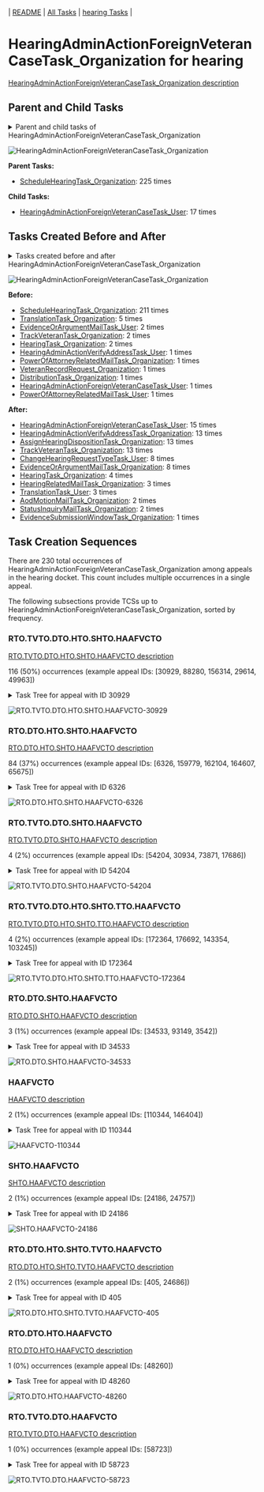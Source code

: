 <!-- DO NOT EDIT THIS FILE.  This file is autogenerated. -->
| [README](../README.md) | [All Tasks](../alltasks.md) | [hearing Tasks](tasklist.md) |

# HearingAdminActionForeignVeteranCaseTask_Organization for hearing

[HearingAdminActionForeignVeteranCaseTask_Organization description](../descr/HearingAdminActionForeignVeteranCaseTask_Organization.md)

## Parent and Child Tasks

<details><summary markdown='span'>Parent and child tasks of HearingAdminActionForeignVeteranCaseTask_Organization
</summary>

```
digraph G {
rankdir=LR;
node [shape=box]
"HearingAdminActionForeignVeteranCaseTask_Organization" -> "HearingAdminActionForeignVeteranCaseTask_User" [label=17]
"ScheduleHearingTask_Organization" -> "HearingAdminActionForeignVeteranCaseTask_Organization" [label=225]
}
```
</details>

![HearingAdminActionForeignVeteranCaseTask_Organization](dot/HearingAdminActionForeignVeteranCaseTask_Organization-parentchild.dot.png)

**Parent Tasks:**

   * [ScheduleHearingTask_Organization](ScheduleHearingTask_Organization.md): 225 times

**Child Tasks:**

   * [HearingAdminActionForeignVeteranCaseTask_User](HearingAdminActionForeignVeteranCaseTask_User.md): 17 times

## Tasks Created Before and After

<details><summary markdown='span'>Tasks created before and after HearingAdminActionForeignVeteranCaseTask_Organization</summary>

```
digraph G {
rankdir=LR;

"HearingAdminActionForeignVeteranCaseTask_Organization" -> "HearingAdminActionForeignVeteranCaseTask_User" [label=15]
"HearingAdminActionForeignVeteranCaseTask_Organization" -> "TrackVeteranTask_Organization" [label=13]
"HearingAdminActionForeignVeteranCaseTask_Organization" -> "HearingAdminActionVerifyAddressTask_Organization" [label=13]
"HearingAdminActionForeignVeteranCaseTask_Organization" -> "AssignHearingDispositionTask_Organization" [label=13]
"HearingAdminActionForeignVeteranCaseTask_Organization" -> "EvidenceOrArgumentMailTask_Organization" [label=8]
"HearingAdminActionForeignVeteranCaseTask_Organization" -> "ChangeHearingRequestTypeTask_User" [label=8]
"HearingAdminActionForeignVeteranCaseTask_Organization" -> "HearingTask_Organization" [label=4]
"HearingAdminActionForeignVeteranCaseTask_Organization" -> "TranslationTask_User" [label=3]
"HearingAdminActionForeignVeteranCaseTask_Organization" -> "HearingRelatedMailTask_Organization" [label=3]
"HearingAdminActionForeignVeteranCaseTask_Organization" -> "StatusInquiryMailTask_Organization" [label=2]
"HearingAdminActionForeignVeteranCaseTask_Organization" -> "AodMotionMailTask_Organization" [label=2]
"HearingAdminActionForeignVeteranCaseTask_Organization" -> "EvidenceSubmissionWindowTask_Organization" [label=1]
"ScheduleHearingTask_Organization" -> "HearingAdminActionForeignVeteranCaseTask_Organization" [label=211]
"TranslationTask_Organization" -> "HearingAdminActionForeignVeteranCaseTask_Organization" [label=5]
"TrackVeteranTask_Organization" -> "HearingAdminActionForeignVeteranCaseTask_Organization" [label=2]
"HearingTask_Organization" -> "HearingAdminActionForeignVeteranCaseTask_Organization" [label=2]
"EvidenceOrArgumentMailTask_User" -> "HearingAdminActionForeignVeteranCaseTask_Organization" [label=2]
"VeteranRecordRequest_Organization" -> "HearingAdminActionForeignVeteranCaseTask_Organization" [label=1]
"PowerOfAttorneyRelatedMailTask_User" -> "HearingAdminActionForeignVeteranCaseTask_Organization" [label=1]
"PowerOfAttorneyRelatedMailTask_Organization" -> "HearingAdminActionForeignVeteranCaseTask_Organization" [label=1]
"HearingAdminActionVerifyAddressTask_User" -> "HearingAdminActionForeignVeteranCaseTask_Organization" [label=1]
"HearingAdminActionForeignVeteranCaseTask_User" -> "HearingAdminActionForeignVeteranCaseTask_Organization" [label=1]
"DistributionTask_Organization" -> "HearingAdminActionForeignVeteranCaseTask_Organization" [label=1]
}
```
</details>

![HearingAdminActionForeignVeteranCaseTask_Organization](dot/HearingAdminActionForeignVeteranCaseTask_Organization.dot.png)

**Before:**

   * [ScheduleHearingTask_Organization](ScheduleHearingTask_Organization.md): 211 times
   * [TranslationTask_Organization](TranslationTask_Organization.md): 5 times
   * [EvidenceOrArgumentMailTask_User](EvidenceOrArgumentMailTask_User.md): 2 times
   * [TrackVeteranTask_Organization](TrackVeteranTask_Organization.md): 2 times
   * [HearingTask_Organization](HearingTask_Organization.md): 2 times
   * [HearingAdminActionVerifyAddressTask_User](HearingAdminActionVerifyAddressTask_User.md): 1 times
   * [PowerOfAttorneyRelatedMailTask_Organization](PowerOfAttorneyRelatedMailTask_Organization.md): 1 times
   * [VeteranRecordRequest_Organization](VeteranRecordRequest_Organization.md): 1 times
   * [DistributionTask_Organization](DistributionTask_Organization.md): 1 times
   * [HearingAdminActionForeignVeteranCaseTask_User](HearingAdminActionForeignVeteranCaseTask_User.md): 1 times
   * [PowerOfAttorneyRelatedMailTask_User](PowerOfAttorneyRelatedMailTask_User.md): 1 times

**After:**

   * [HearingAdminActionForeignVeteranCaseTask_User](HearingAdminActionForeignVeteranCaseTask_User.md): 15 times
   * [HearingAdminActionVerifyAddressTask_Organization](HearingAdminActionVerifyAddressTask_Organization.md): 13 times
   * [AssignHearingDispositionTask_Organization](AssignHearingDispositionTask_Organization.md): 13 times
   * [TrackVeteranTask_Organization](TrackVeteranTask_Organization.md): 13 times
   * [ChangeHearingRequestTypeTask_User](ChangeHearingRequestTypeTask_User.md): 8 times
   * [EvidenceOrArgumentMailTask_Organization](EvidenceOrArgumentMailTask_Organization.md): 8 times
   * [HearingTask_Organization](HearingTask_Organization.md): 4 times
   * [HearingRelatedMailTask_Organization](HearingRelatedMailTask_Organization.md): 3 times
   * [TranslationTask_User](TranslationTask_User.md): 3 times
   * [AodMotionMailTask_Organization](AodMotionMailTask_Organization.md): 2 times
   * [StatusInquiryMailTask_Organization](StatusInquiryMailTask_Organization.md): 2 times
   * [EvidenceSubmissionWindowTask_Organization](EvidenceSubmissionWindowTask_Organization.md): 1 times

## Task Creation Sequences

There are 230 total occurrences of HearingAdminActionForeignVeteranCaseTask_Organization among appeals in the hearing docket.  This count includes multiple occurrences in a single appeal.

The following subsections provide TCSs up to HearingAdminActionForeignVeteranCaseTask_Organization, sorted by frequency.

### RTO.TVTO.DTO.HTO.SHTO.HAAFVCTO

[RTO.TVTO.DTO.HTO.SHTO.HAAFVCTO description](../descr/RTO.TVTO.DTO.HTO.SHTO.HAAFVCTO.md)

116 (50%) occurrences (example appeal IDs: [30929, 88280, 156314, 29614, 49963])

<details><summary markdown='span'>Task Tree for appeal with ID 30929</summary>

```
@startuml
skinparam {
  ObjectBorderColor #555
  ObjectBorderThickness 0
  ObjectFontStyle bold
  ObjectFontSize 14
  ObjectAttributeFontColor #333
  ObjectAttributeFontSize 12
}
  object 0.RootTask #8dd3c7 {
Organization
}
  object 1.TrackVeteranTask #bebada {
Organization
}
  object 2.DistributionTask #ffffb3 {
Organization
}
  object 3.HearingTask #fb8072 {
Organization
}
  object 4.ScheduleHearingTask #80b1d3 {
Organization
}
  object 5.HearingAdminActionForeignVeteranCaseTask #ffffb3 {
Organization  <back:white>    </back>
}
  object 6.HearingAdminActionVerifyAddressTask #ffed6f {
Organization
}
  object 7.HearingAdminActionVerifyAddressTask #ffed6f {
User
}
  object 8.ChangeHearingRequestTypeTask #2ca02c {
User
}
  object 9.AssignHearingDispositionTask #8dd3c7 {
Organization
}
  object 10.TranscriptionTask #fb8072 {
Organization
}
  object 11.EvidenceSubmissionWindowTask #fccde5 {
Organization
}
  object 12.ExtensionRequestMailTask #fdb462 {
Organization
}
  object 13.ExtensionRequestMailTask #fdb462 {
Organization
}
  object 14.ExtensionRequestMailTask #fdb462 {
User
}
  object 15.ExtensionRequestMailTask #fdb462 {
User
}
0.RootTask -- 1.TrackVeteranTask
0.RootTask -- 2.DistributionTask
2.DistributionTask -- 3.HearingTask
3.HearingTask -- 4.ScheduleHearingTask
4.ScheduleHearingTask -- 5.HearingAdminActionForeignVeteranCaseTask
4.ScheduleHearingTask -- 6.HearingAdminActionVerifyAddressTask
6.HearingAdminActionVerifyAddressTask -- 7.HearingAdminActionVerifyAddressTask
4.ScheduleHearingTask -- 8.ChangeHearingRequestTypeTask
3.HearingTask -- 9.AssignHearingDispositionTask
9.AssignHearingDispositionTask -- 10.TranscriptionTask
9.AssignHearingDispositionTask -- 11.EvidenceSubmissionWindowTask
2.DistributionTask -- 12.ExtensionRequestMailTask
12.ExtensionRequestMailTask -- 13.ExtensionRequestMailTask
13.ExtensionRequestMailTask -- 14.ExtensionRequestMailTask
13.ExtensionRequestMailTask -- 15.ExtensionRequestMailTask
@enduml
```
</details>

![RTO.TVTO.DTO.HTO.SHTO.HAAFVCTO-30929](uml/RTO.TVTO.DTO.HTO.SHTO.HAAFVCTO-30929.png)

### RTO.DTO.HTO.SHTO.HAAFVCTO

[RTO.DTO.HTO.SHTO.HAAFVCTO description](../descr/RTO.DTO.HTO.SHTO.HAAFVCTO.md)

84 (37%) occurrences (example appeal IDs: [6326, 159779, 162104, 164607, 65675])

<details><summary markdown='span'>Task Tree for appeal with ID 6326</summary>

```
@startuml
skinparam {
  ObjectBorderColor #555
  ObjectBorderThickness 0
  ObjectFontStyle bold
  ObjectFontSize 14
  ObjectAttributeFontColor #333
  ObjectAttributeFontSize 12
}
  object 0.RootTask #8dd3c7 {
Organization
}
  object 1.DistributionTask #ffffb3 {
Organization
}
  object 2.HearingTask #fb8072 {
Organization
}
  object 3.ScheduleHearingTask #80b1d3 {
Organization
}
  object 4.HearingAdminActionForeignVeteranCaseTask #ffffb3 {
Organization  <back:white>    </back>
}
  object 5.AssignHearingDispositionTask #8dd3c7 {
Organization
}
  object 6.TranscriptionTask #fb8072 {
Organization
}
  object 7.EvidenceSubmissionWindowTask #fccde5 {
Organization
}
  object 8.JudgeAssignTask #ccebc5 {
User
}
  object 9.JudgeDecisionReviewTask #d9d9d9 {
User
}
  object 10.AttorneyTask #bc80bd {
User
}
  object 11.BvaDispatchTask #b3de69 {
Organization
}
  object 12.BvaDispatchTask #b3de69 {
User
}
0.RootTask -- 1.DistributionTask
1.DistributionTask -- 2.HearingTask
2.HearingTask -- 3.ScheduleHearingTask
3.ScheduleHearingTask -- 4.HearingAdminActionForeignVeteranCaseTask
2.HearingTask -- 5.AssignHearingDispositionTask
5.AssignHearingDispositionTask -- 6.TranscriptionTask
5.AssignHearingDispositionTask -- 7.EvidenceSubmissionWindowTask
0.RootTask -- 8.JudgeAssignTask
0.RootTask -- 9.JudgeDecisionReviewTask
9.JudgeDecisionReviewTask -- 10.AttorneyTask
0.RootTask -- 11.BvaDispatchTask
11.BvaDispatchTask -- 12.BvaDispatchTask
@enduml
```
</details>

![RTO.DTO.HTO.SHTO.HAAFVCTO-6326](uml/RTO.DTO.HTO.SHTO.HAAFVCTO-6326.png)

### RTO.TVTO.DTO.SHTO.HAAFVCTO

[RTO.TVTO.DTO.SHTO.HAAFVCTO description](../descr/RTO.TVTO.DTO.SHTO.HAAFVCTO.md)

4 (2%) occurrences (example appeal IDs: [54204, 30934, 73871, 17686])

<details><summary markdown='span'>Task Tree for appeal with ID 54204</summary>

```
@startuml
skinparam {
  ObjectBorderColor #555
  ObjectBorderThickness 0
  ObjectFontStyle bold
  ObjectFontSize 14
  ObjectAttributeFontColor #333
  ObjectAttributeFontSize 12
}
  object 0.RootTask #8dd3c7 {
Organization
}
  object 1.TrackVeteranTask #bebada {
Organization
}
  object 2.DistributionTask #ffffb3 {
Organization
}
  object 3.HearingTask #fb8072 {
Organization
}
  object 4.ScheduleHearingTask #80b1d3 {
Organization
}
  object 5.HearingAdminActionForeignVeteranCaseTask #ffffb3 {
Organization  <back:white>    </back>
}
  object 6.ChangeHearingRequestTypeTask #2ca02c {
User
}
  object 7.AssignHearingDispositionTask #8dd3c7 {
Organization
}
  object 8.HearingTask #fb8072 {
Organization
}
  object 9.ScheduleHearingTask #80b1d3 {
Organization
}
  object 10.HearingAdminActionForeignVeteranCaseTask #ffffb3 {
Organization  <back:white>    </back>
}
0.RootTask -- 1.TrackVeteranTask
0.RootTask -- 2.DistributionTask
2.DistributionTask -- 3.HearingTask
3.HearingTask -- 4.ScheduleHearingTask
4.ScheduleHearingTask -- 5.HearingAdminActionForeignVeteranCaseTask
4.ScheduleHearingTask -- 6.ChangeHearingRequestTypeTask
3.HearingTask -- 7.AssignHearingDispositionTask
2.DistributionTask -- 8.HearingTask
8.HearingTask -- 9.ScheduleHearingTask
9.ScheduleHearingTask -- 10.HearingAdminActionForeignVeteranCaseTask
@enduml
```
</details>

![RTO.TVTO.DTO.SHTO.HAAFVCTO-54204](uml/RTO.TVTO.DTO.SHTO.HAAFVCTO-54204.png)

### RTO.TVTO.DTO.HTO.SHTO.TTO.HAAFVCTO

[RTO.TVTO.DTO.HTO.SHTO.TTO.HAAFVCTO description](../descr/RTO.TVTO.DTO.HTO.SHTO.TTO.HAAFVCTO.md)

4 (2%) occurrences (example appeal IDs: [172364, 176692, 143354, 103245])

<details><summary markdown='span'>Task Tree for appeal with ID 172364</summary>

```
@startuml
skinparam {
  ObjectBorderColor #555
  ObjectBorderThickness 0
  ObjectFontStyle bold
  ObjectFontSize 14
  ObjectAttributeFontColor #333
  ObjectAttributeFontSize 12
}
  object 0.RootTask #8dd3c7 {
Organization
}
  object 1.TrackVeteranTask #bebada {
Organization
}
  object 2.DistributionTask #ffffb3 {
Organization
}
  object 3.HearingTask #fb8072 {
Organization
}
  object 4.ScheduleHearingTask #80b1d3 {
Organization
}
  object 5.TranslationTask #bebada {
Organization
}
  object 6.HearingAdminActionForeignVeteranCaseTask #ffffb3 {
Organization  <back:white>    </back>
}
0.RootTask -- 1.TrackVeteranTask
0.RootTask -- 2.DistributionTask
2.DistributionTask -- 3.HearingTask
3.HearingTask -- 4.ScheduleHearingTask
2.DistributionTask -- 5.TranslationTask
4.ScheduleHearingTask -- 6.HearingAdminActionForeignVeteranCaseTask
@enduml
```
</details>

![RTO.TVTO.DTO.HTO.SHTO.TTO.HAAFVCTO-172364](uml/RTO.TVTO.DTO.HTO.SHTO.TTO.HAAFVCTO-172364.png)

### RTO.DTO.SHTO.HAAFVCTO

[RTO.DTO.SHTO.HAAFVCTO description](../descr/RTO.DTO.SHTO.HAAFVCTO.md)

3 (1%) occurrences (example appeal IDs: [34533, 93149, 3542])

<details><summary markdown='span'>Task Tree for appeal with ID 34533</summary>

```
@startuml
skinparam {
  ObjectBorderColor #555
  ObjectBorderThickness 0
  ObjectFontStyle bold
  ObjectFontSize 14
  ObjectAttributeFontColor #333
  ObjectAttributeFontSize 12
}
  object 0.RootTask #8dd3c7 {
Organization
}
  object 1.DistributionTask #ffffb3 {
Organization
}
  object 2.HearingTask #fb8072 {
Organization
}
  object 3.ScheduleHearingTask #80b1d3 {
Organization
}
  object 4.HearingAdminActionForeignVeteranCaseTask #ffffb3 {
Organization  <back:white>    </back>
}
  object 5.AssignHearingDispositionTask #8dd3c7 {
Organization
}
  object 6.HearingTask #fb8072 {
Organization
}
  object 7.AssignHearingDispositionTask #8dd3c7 {
Organization
}
  object 8.ChangeHearingDispositionTask #d9d9d9 {
Organization
}
  object 9.TranscriptionTask #fb8072 {
Organization
}
  object 10.EvidenceSubmissionWindowTask #fccde5 {
Organization
}
  object 11.JudgeAssignTask #ccebc5 {
User
}
  object 12.JudgeDecisionReviewTask #d9d9d9 {
User
}
  object 13.AttorneyTask #bc80bd {
User
}
  object 14.MissingHearingTranscriptsColocatedTask #ccebc5 {
Organization
}
  object 15.TranscriptionTask #fb8072 {
Organization
}
  object 16.BvaDispatchTask #b3de69 {
Organization
}
  object 17.BvaDispatchTask #b3de69 {
User
}
0.RootTask -- 1.DistributionTask
1.DistributionTask -- 2.HearingTask
2.HearingTask -- 3.ScheduleHearingTask
3.ScheduleHearingTask -- 4.HearingAdminActionForeignVeteranCaseTask
2.HearingTask -- 5.AssignHearingDispositionTask
1.DistributionTask -- 6.HearingTask
6.HearingTask -- 7.AssignHearingDispositionTask
6.HearingTask -- 8.ChangeHearingDispositionTask
8.ChangeHearingDispositionTask -- 9.TranscriptionTask
8.ChangeHearingDispositionTask -- 10.EvidenceSubmissionWindowTask
0.RootTask -- 11.JudgeAssignTask
0.RootTask -- 12.JudgeDecisionReviewTask
12.JudgeDecisionReviewTask -- 13.AttorneyTask
13.AttorneyTask -- 14.MissingHearingTranscriptsColocatedTask
14.MissingHearingTranscriptsColocatedTask -- 15.TranscriptionTask
0.RootTask -- 16.BvaDispatchTask
16.BvaDispatchTask -- 17.BvaDispatchTask
@enduml
```
</details>

![RTO.DTO.SHTO.HAAFVCTO-34533](uml/RTO.DTO.SHTO.HAAFVCTO-34533.png)

### HAAFVCTO

[HAAFVCTO description](../descr/HAAFVCTO.md)

2 (1%) occurrences (example appeal IDs: [110344, 146404])

<details><summary markdown='span'>Task Tree for appeal with ID 110344</summary>

```
@startuml
skinparam {
  ObjectBorderColor #555
  ObjectBorderThickness 0
  ObjectFontStyle bold
  ObjectFontSize 14
  ObjectAttributeFontColor #333
  ObjectAttributeFontSize 12
}
  object 0.RootTask #8dd3c7 {
Organization
}
  object 1.TrackVeteranTask #bebada {
Organization
}
  object 2.DistributionTask #ffffb3 {
Organization
}
  object 3.HearingTask #fb8072 {
Organization
}
  object 4.ScheduleHearingTask #80b1d3 {
Organization
}
  object 5.HearingAdminActionVerifyAddressTask #ffed6f {
Organization
}
  object 6.HearingAdminActionForeignVeteranCaseTask #ffffb3 {
Organization  <back:white>    </back>
}
0.RootTask -- 1.TrackVeteranTask
0.RootTask -- 2.DistributionTask
2.DistributionTask -- 3.HearingTask
3.HearingTask -- 4.ScheduleHearingTask
4.ScheduleHearingTask -- 5.HearingAdminActionVerifyAddressTask
4.ScheduleHearingTask -- 6.HearingAdminActionForeignVeteranCaseTask
@enduml
```
</details>

![HAAFVCTO-110344](uml/HAAFVCTO-110344.png)

### SHTO.HAAFVCTO

[SHTO.HAAFVCTO description](../descr/SHTO.HAAFVCTO.md)

2 (1%) occurrences (example appeal IDs: [24186, 24757])

<details><summary markdown='span'>Task Tree for appeal with ID 24186</summary>

```
@startuml
skinparam {
  ObjectBorderColor #555
  ObjectBorderThickness 0
  ObjectFontStyle bold
  ObjectFontSize 14
  ObjectAttributeFontColor #333
  ObjectAttributeFontSize 12
}
  object 0.RootTask #8dd3c7 {
Organization
}
  object 1.TrackVeteranTask #bebada {
Organization
}
  object 2.DistributionTask #ffffb3 {
Organization
}
  object 3.HearingTask #fb8072 {
Organization
}
  object 4.ScheduleHearingTask #80b1d3 {
Organization
}
  object 5.HearingAdminActionForeignVeteranCaseTask #ffffb3 {
Organization  <back:white>    </back>
}
  object 6.HearingAdminActionVerifyAddressTask #ffed6f {
Organization
}
  object 7.HearingAdminActionVerifyAddressTask #ffed6f {
User
}
  object 8.AssignHearingDispositionTask #8dd3c7 {
Organization
}
0.RootTask -- 1.TrackVeteranTask
0.RootTask -- 2.DistributionTask
2.DistributionTask -- 3.HearingTask
3.HearingTask -- 4.ScheduleHearingTask
4.ScheduleHearingTask -- 5.HearingAdminActionForeignVeteranCaseTask
4.ScheduleHearingTask -- 6.HearingAdminActionVerifyAddressTask
6.HearingAdminActionVerifyAddressTask -- 7.HearingAdminActionVerifyAddressTask
3.HearingTask -- 8.AssignHearingDispositionTask
@enduml
```
</details>

![SHTO.HAAFVCTO-24186](uml/SHTO.HAAFVCTO-24186.png)

### RTO.DTO.HTO.SHTO.TVTO.HAAFVCTO

[RTO.DTO.HTO.SHTO.TVTO.HAAFVCTO description](../descr/RTO.DTO.HTO.SHTO.TVTO.HAAFVCTO.md)

2 (1%) occurrences (example appeal IDs: [405, 24686])

<details><summary markdown='span'>Task Tree for appeal with ID 405</summary>

```
@startuml
skinparam {
  ObjectBorderColor #555
  ObjectBorderThickness 0
  ObjectFontStyle bold
  ObjectFontSize 14
  ObjectAttributeFontColor #333
  ObjectAttributeFontSize 12
}
  object 0.RootTask #8dd3c7 {
Organization
}
  object 1.InformalHearingPresentationTask #fdb462 {
Organization
}
  object 2.DistributionTask #ffffb3 {
Organization
}
  object 3.HearingTask #fb8072 {
Organization
}
  object 4.ScheduleHearingTask #80b1d3 {
Organization
}
  object 5.TrackVeteranTask #bebada {
Organization
}
  object 6.HearingAdminActionForeignVeteranCaseTask #ffffb3 {
Organization  <back:white>    </back>
}
  object 7.AodMotionMailTask #d9d9d9 {
Organization
}
  object 8.AodMotionMailTask #d9d9d9 {
Organization
}
  object 9.AodMotionMailTask #d9d9d9 {
User
}
  object 10.TimedHoldTask #fccde5 {
User
}
  object 11.HearingAdminActionForeignVeteranCaseTask #ffffb3 {
User
}
  object 12.EvidenceOrArgumentMailTask #ffffb3 {
Organization
}
  object 13.AssignHearingDispositionTask #8dd3c7 {
Organization
}
  object 14.EvidenceOrArgumentMailTask #ffffb3 {
Organization
}
  object 15.EvidenceOrArgumentMailTask #ffffb3 {
User
}
  object 16.TranscriptionTask #fb8072 {
Organization
}
  object 17.EvidenceSubmissionWindowTask #fccde5 {
Organization
}
  object 18.EvidenceOrArgumentMailTask #ffffb3 {
Organization
}
2.DistributionTask -- 1.InformalHearingPresentationTask
0.RootTask -- 2.DistributionTask
2.DistributionTask -- 3.HearingTask
3.HearingTask -- 4.ScheduleHearingTask
0.RootTask -- 5.TrackVeteranTask
4.ScheduleHearingTask -- 6.HearingAdminActionForeignVeteranCaseTask
0.RootTask -- 7.AodMotionMailTask
7.AodMotionMailTask -- 8.AodMotionMailTask
8.AodMotionMailTask -- 9.AodMotionMailTask
9.AodMotionMailTask -- 10.TimedHoldTask
6.HearingAdminActionForeignVeteranCaseTask -- 11.HearingAdminActionForeignVeteranCaseTask
0.RootTask -- 12.EvidenceOrArgumentMailTask
3.HearingTask -- 13.AssignHearingDispositionTask
0.RootTask -- 14.EvidenceOrArgumentMailTask
14.EvidenceOrArgumentMailTask -- 15.EvidenceOrArgumentMailTask
13.AssignHearingDispositionTask -- 16.TranscriptionTask
13.AssignHearingDispositionTask -- 17.EvidenceSubmissionWindowTask
0.RootTask -- 18.EvidenceOrArgumentMailTask
@enduml
```
</details>

![RTO.DTO.HTO.SHTO.TVTO.HAAFVCTO-405](uml/RTO.DTO.HTO.SHTO.TVTO.HAAFVCTO-405.png)

### RTO.DTO.HTO.HAAFVCTO

[RTO.DTO.HTO.HAAFVCTO description](../descr/RTO.DTO.HTO.HAAFVCTO.md)

1 (0%) occurrences (example appeal IDs: [48260])

<details><summary markdown='span'>Task Tree for appeal with ID 48260</summary>

```
@startuml
skinparam {
  ObjectBorderColor #555
  ObjectBorderThickness 0
  ObjectFontStyle bold
  ObjectFontSize 14
  ObjectAttributeFontColor #333
  ObjectAttributeFontSize 12
}
  object 0.RootTask #8dd3c7 {
Organization
}
  object 1.DistributionTask #ffffb3 {
Organization
}
  object 2.HearingTask #fb8072 {
Organization
}
  object 3.ScheduleHearingTask #80b1d3 {
Organization
}
  object 4.HearingAdminActionForeignVeteranCaseTask #ffffb3 {
Organization  <back:white>    </back>
}
  object 5.HearingAdminActionVerifyAddressTask #ffed6f {
Organization
}
  object 6.HearingAdminActionVerifyAddressTask #ffed6f {
Organization
}
  object 7.EvidenceSubmissionWindowTask #fccde5 {
Organization
}
  object 8.JudgeAssignTask #ccebc5 {
User
}
  object 9.JudgeAssignTask #ccebc5 {
User
}
  object 10.TimedHoldTask #fccde5 {
User
}
  object 11.TimedHoldTask #fccde5 {
User
}
0.RootTask -- 1.DistributionTask
1.DistributionTask -- 2.HearingTask
2.HearingTask -- 3.ScheduleHearingTask
3.ScheduleHearingTask -- 4.HearingAdminActionForeignVeteranCaseTask
3.ScheduleHearingTask -- 5.HearingAdminActionVerifyAddressTask
3.ScheduleHearingTask -- 6.HearingAdminActionVerifyAddressTask
2.HearingTask -- 7.EvidenceSubmissionWindowTask
0.RootTask -- 8.JudgeAssignTask
0.RootTask -- 9.JudgeAssignTask
9.JudgeAssignTask -- 10.TimedHoldTask
9.JudgeAssignTask -- 11.TimedHoldTask
@enduml
```
</details>

![RTO.DTO.HTO.HAAFVCTO-48260](uml/RTO.DTO.HTO.HAAFVCTO-48260.png)

### RTO.TVTO.DTO.HAAFVCTO

[RTO.TVTO.DTO.HAAFVCTO description](../descr/RTO.TVTO.DTO.HAAFVCTO.md)

1 (0%) occurrences (example appeal IDs: [58723])

<details><summary markdown='span'>Task Tree for appeal with ID 58723</summary>

```
@startuml
skinparam {
  ObjectBorderColor #555
  ObjectBorderThickness 0
  ObjectFontStyle bold
  ObjectFontSize 14
  ObjectAttributeFontColor #333
  ObjectAttributeFontSize 12
}
  object 0.RootTask #8dd3c7 {
Organization
}
  object 1.TrackVeteranTask #bebada {
Organization
}
  object 2.DistributionTask #ffffb3 {
Organization
}
  object 3.HearingTask #fb8072 {
Organization
}
  object 4.ScheduleHearingTask #80b1d3 {
Organization
}
  object 5.HearingAdminActionForeignVeteranCaseTask #ffffb3 {
Organization  <back:white>    </back>
}
  object 6.EvidenceOrArgumentMailTask #ffffb3 {
Organization
}
  object 7.EvidenceSubmissionWindowTask #fccde5 {
Organization
}
0.RootTask -- 1.TrackVeteranTask
0.RootTask -- 2.DistributionTask
2.DistributionTask -- 3.HearingTask
3.HearingTask -- 4.ScheduleHearingTask
4.ScheduleHearingTask -- 5.HearingAdminActionForeignVeteranCaseTask
0.RootTask -- 6.EvidenceOrArgumentMailTask
3.HearingTask -- 7.EvidenceSubmissionWindowTask
@enduml
```
</details>

![RTO.TVTO.DTO.HAAFVCTO-58723](uml/RTO.TVTO.DTO.HAAFVCTO-58723.png)

